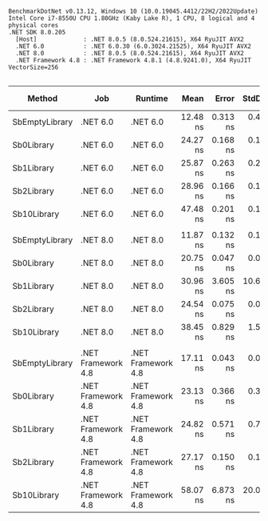 ```

BenchmarkDotNet v0.13.12, Windows 10 (10.0.19045.4412/22H2/2022Update)
Intel Core i7-8550U CPU 1.80GHz (Kaby Lake R), 1 CPU, 8 logical and 4 physical cores
.NET SDK 8.0.205
  [Host]             : .NET 8.0.5 (8.0.524.21615), X64 RyuJIT AVX2
  .NET 6.0           : .NET 6.0.30 (6.0.3024.21525), X64 RyuJIT AVX2
  .NET 8.0           : .NET 8.0.5 (8.0.524.21615), X64 RyuJIT AVX2
  .NET Framework 4.8 : .NET Framework 4.8.1 (4.8.9241.0), X64 RyuJIT VectorSize=256


```
| Method         | Job                | Runtime            | Mean     | Error    | StdDev    | Median   | Ratio | RatioSD | Gen0   | Allocated | Alloc Ratio |
|--------------- |------------------- |------------------- |---------:|---------:|----------:|---------:|------:|--------:|-------:|----------:|------------:|
| SbEmptyLibrary | .NET 6.0           | .NET 6.0           | 12.48 ns | 0.313 ns |  0.449 ns | 12.62 ns |  0.51 |    0.03 | 0.0249 |     104 B |        1.00 |
| Sb0Library     | .NET 6.0           | .NET 6.0           | 24.27 ns | 0.168 ns |  0.141 ns | 24.32 ns |  1.00 |    0.00 | 0.0249 |     104 B |        1.00 |
| Sb1Library     | .NET 6.0           | .NET 6.0           | 25.87 ns | 0.263 ns |  0.246 ns | 25.92 ns |  1.07 |    0.01 | 0.0249 |     104 B |        1.00 |
| Sb2Library     | .NET 6.0           | .NET 6.0           | 28.96 ns | 0.166 ns |  0.147 ns | 28.93 ns |  1.19 |    0.01 | 0.0249 |     104 B |        1.00 |
| Sb10Library    | .NET 6.0           | .NET 6.0           | 47.48 ns | 0.201 ns |  0.188 ns | 47.42 ns |  1.96 |    0.02 | 0.0249 |     104 B |        1.00 |
|                |                    |                    |          |          |           |          |       |         |        |           |             |
| SbEmptyLibrary | .NET 8.0           | .NET 8.0           | 11.87 ns | 0.132 ns |  0.124 ns | 11.86 ns |  0.57 |    0.01 | 0.0249 |     104 B |        1.00 |
| Sb0Library     | .NET 8.0           | .NET 8.0           | 20.75 ns | 0.047 ns |  0.040 ns | 20.73 ns |  1.00 |    0.00 | 0.0249 |     104 B |        1.00 |
| Sb1Library     | .NET 8.0           | .NET 8.0           | 30.96 ns | 3.605 ns | 10.630 ns | 23.04 ns |  1.31 |    0.39 | 0.0249 |     104 B |        1.00 |
| Sb2Library     | .NET 8.0           | .NET 8.0           | 24.54 ns | 0.075 ns |  0.067 ns | 24.52 ns |  1.18 |    0.00 | 0.0249 |     104 B |        1.00 |
| Sb10Library    | .NET 8.0           | .NET 8.0           | 38.45 ns | 0.829 ns |  1.598 ns | 38.62 ns |  1.79 |    0.08 | 0.0249 |     104 B |        1.00 |
|                |                    |                    |          |          |           |          |       |         |        |           |             |
| SbEmptyLibrary | .NET Framework 4.8 | .NET Framework 4.8 | 17.11 ns | 0.043 ns |  0.034 ns | 17.12 ns |  0.74 |    0.01 | 0.0249 |     104 B |        1.00 |
| Sb0Library     | .NET Framework 4.8 | .NET Framework 4.8 | 23.13 ns | 0.366 ns |  0.325 ns | 23.05 ns |  1.00 |    0.00 | 0.0249 |     104 B |        1.00 |
| Sb1Library     | .NET Framework 4.8 | .NET Framework 4.8 | 24.82 ns | 0.571 ns |  0.781 ns | 25.07 ns |  1.06 |    0.04 | 0.0249 |     104 B |        1.00 |
| Sb2Library     | .NET Framework 4.8 | .NET Framework 4.8 | 27.17 ns | 0.150 ns |  0.126 ns | 27.17 ns |  1.17 |    0.01 | 0.0249 |     104 B |        1.00 |
| Sb10Library    | .NET Framework 4.8 | .NET Framework 4.8 | 58.07 ns | 6.873 ns | 20.050 ns | 44.16 ns |  3.41 |    0.17 | 0.0249 |     104 B |        1.00 |
